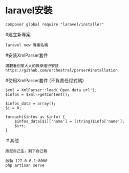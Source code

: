 # laravel安裝
```
composer global require "laravel/installer"
```

#建立新專案
```
laravel new 專案名稱
```

#安裝XmlParser套件
```
請觀看別家大大的教學進行安裝
https://github.com/orchestral/parser#installation
```

#使用XmlParser套件 (不負責任程式碼)
```
$xml = XmlParser::load('Open data url');
$infos = $xml->getContent();

$infos_data = array();
$i = 0;

foreach($infos as $info) {
    $infos_data[$i]['name'] = (string)$info['name'];
    $i++;
}
```

＃其他
```
版型自己生，剩下自己看

啟動 127.0.0.1:8000
php artisan serve
```
